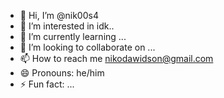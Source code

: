 - 👋 Hi, I’m @nik00s4
- 👀 I’m interested in idk..
- 🌱 I’m currently learning ...
- 💞️ I’m looking to collaborate on ...
- 📫 How to reach me nikodawidson@gmail.com
- 😄 Pronouns: he/him
- ⚡ Fun fact: ...

<!---
nik00s4/nik00s4 is a ✨ special ✨ repository because its `README.md` (this file) appears on your GitHub profile.
You can click the Preview link to take a look at your changes.
--->
